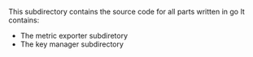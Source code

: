This subdirectory contains the source code for all parts written in go
It contains:
- The metric exporter subdiretory
- The key manager subdirectory